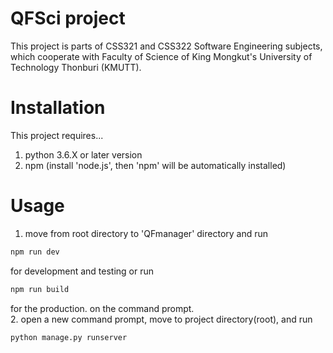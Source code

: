 # QFSci project
This project is parts of CSS321 and CSS322 Software Engineering subjects, which cooperate with Faculty of Science of King Mongkut's University of Technology Thonburi (KMUTT).

# Installation
This project requires...
1. python 3.6.X or later version
2. npm (install 'node.js', then 'npm' will be  automatically installed)

# Usage
1. move from root directory to 'QFmanager' directory and run
```bash
npm run dev
```
for development and testing
or run
```bash
npm run build
```
for the production.
on the command prompt.  
2. open a new command prompt, move to project directory(root), and run
```bash
python manage.py runserver
```
